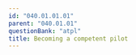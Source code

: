```yaml
---
id: "040.01.01.01"
parent: "040.01.01"
questionBank: "atpl"
title: Becoming a competent pilot
---
```

